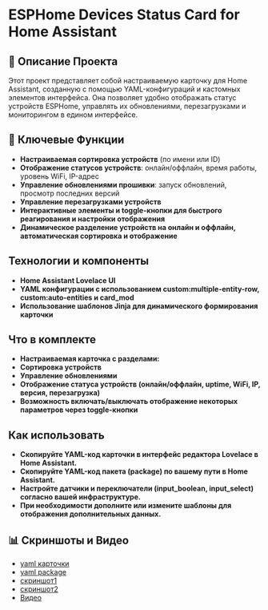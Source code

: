 # ESPHome Devices Status Card for Home Assistant

## 🌟 Описание Проекта

Этот проект представляет собой настраиваемую карточку для Home Assistant, созданную с помощью YAML-конфигураций и кастомных элементов интерфейса. Она позволяет удобно отображать статус устройств ESPHome, управлять их обновлениями, перезагрузками и мониторингом в едином интерфейсе.

## 🚀 Ключевые Функции
- **Настраиваемая сортировка устройств** (по имени или ID)
- **Отображение статусов устройств**: онлайн/оффлайн, время работы, уровень WiFi, IP-адрес
- **Управление обновлениями прошивки**: запуск обновлений, просмотр последних версий
- **Управление перезагрузками устройств**
- **Интерактивные элементы и toggle-кнопки для быстрого реагирования и настройки отображения**
- **Динамическое разделение устройств на онлайн и оффлайн, автоматическая сортировка и отображение**

## Технологии и компоненты
- **Home Assistant Lovelace UI**
- **YAML конфигурации с использованием custom:multiple-entity-row, custom:auto-entities и card_mod**
- **Использование шаблонов Jinja для динамического формирования карточки**
## Что в комплекте
- **Настраиваемая карточка с разделами:**
- **Сортировка устройств**
- **Управление обновлениями**
- **Отображение статуса устройств (онлайн/оффлайн, uptime, WiFi, IP, версия, перезагрузка)**
- **Возможность включать/выключать отображение некоторых параметров через toggle-кнопки**
## Как использовать
- **Скопируйте YAML-код карточки в интерфейс редактора Lovelace в Home Assistant.**
- **Скопируйте YAML-код пакета (package) по вашему пути в Home Assistant.**
- **Настройте датчики и переключатели (input_boolean, input_select) согласно вашей инфраструктуре.**
- **При необходимости дополните или измените шаблоны для отображения дополнительных данных.**

## 📊 Скриншоты и Видео

- [yaml карточки](esphome_devices_status_card.yaml)
- [yaml package](package_esphome_devices_status_update.yaml)
- [скриншот1](img/esphome_devices_status_card.jpg)
- [скриншот2](img/esphome_devices_status_card2.jpg)
- [Видео](https://t.me/parus_smart/68/9162)
